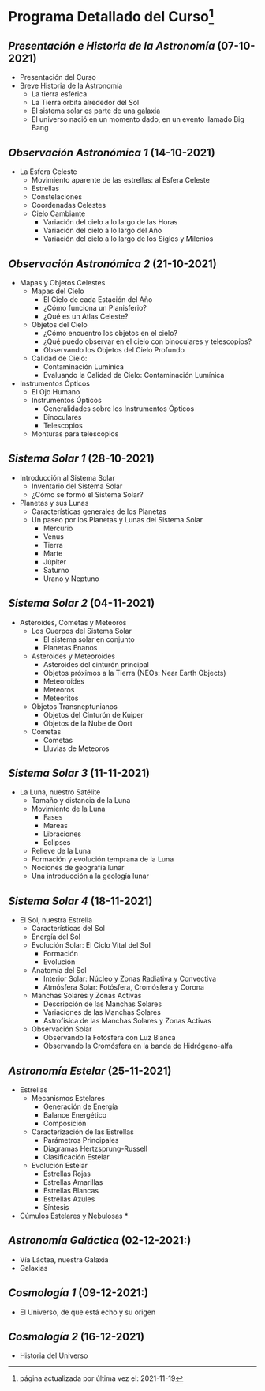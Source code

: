 # Programa Detallado del Curso[^1]

## _Presentación e Historia de la Astronomía_ (07-10-2021)
* Presentación del Curso
* Breve Historia de la Astronomía
  * La tierra esférica
  * La Tierra orbita alrededor del Sol
  * El sistema solar es parte de una galaxia
  * El universo nació en un momento dado, en un evento llamado Big Bang

## _Observación Astronómica 1_ (14-10-2021)
* La Esfera Celeste
  * Movimiento aparente de las estrellas: al Esfera Celeste
  * Estrellas
  * Constelaciones
  * Coordenadas Celestes
  * Cielo Cambiante
    * Variación del cielo a lo largo de las Horas
    * Variación del cielo a lo largo del Año
    * Variación del cielo a lo largo de los Siglos y Milenios

## _Observación Astronómica 2_ (21-10-2021)
* Mapas y Objetos Celestes
  * Mapas del Cielo
    * El Cielo de cada Estación del Año
    * ¿Cómo funciona un Planisferio?
    * ¿Qué es un Atlas Celeste?
  * Objetos del Cielo
    * ¿Cómo encuentro los objetos en el cielo?
    * ¿Qué puedo observar en el cielo con binoculares y telescopios?
    * Observando los Objetos del Cielo Profundo
  * Calidad de Cielo:
    * Contaminación Lumínica
    * Evaluando la Calidad de Cielo: Contaminación Lumínica
* Instrumentos Ópticos
  * El Ojo Humano
  * Instrumentos Ópticos
    * Generalidades sobre los Instrumentos Ópticos
    * Binoculares
    * Telescopios
  * Monturas para telescopios

## _Sistema Solar 1_ (28-10-2021)
* Introducción al Sistema Solar
  * Inventario del Sistema Solar
  * ¿Cómo se formó el Sistema Solar?
* Planetas y sus Lunas
  * Características generales de los Planetas
  * Un paseo por los Planetas y Lunas del Sistema Solar
    * Mercurio
    * Venus
    * Tierra
    * Marte
    * Júpiter
    * Saturno
    * Urano y Neptuno

## _Sistema Solar 2_ (04-11-2021)
* Asteroides, Cometas y Meteoros
  * Los Cuerpos del Sistema Solar
    * El sistema solar en conjunto
    * Planetas Enanos
  * Asteroides y Meteoroides
    * Asteroides del cinturón principal
    * Objetos próximos a la Tierra (NEOs: Near Earth Objects)
    * Meteoroides
    * Meteoros
    * Meteoritos
  * Objetos Transneptunianos
    * Objetos del Cinturón de Kuiper
    * Objetos de la Nube de Oort
  * Cometas
    * Cometas
    * Lluvias de Meteoros

## _Sistema Solar 3_ (11-11-2021)
* La Luna, nuestro Satélite
  * Tamaño y distancia de la Luna
  * Movimiento de la Luna
    * Fases
    * Mareas
    * Libraciones
    * Eclipses
  * Relieve de la Luna
  * Formación y evolución temprana de la Luna
  * Nociones de geografía lunar
  * Una introducción a la geología lunar

## _Sistema Solar 4_ (18-11-2021)
* El Sol, nuestra Estrella
  * Características del Sol
  * Energía del Sol
  * Evolución Solar: El Ciclo Vital del Sol
    * Formación
    * Evolución
  * Anatomía del Sol
    * Interior Solar: Núcleo y Zonas Radiativa y Convectiva
    * Atmósfera Solar: Fotósfera, Cromósfera y Corona
  * Manchas Solares y Zonas Activas
    * Descripción de las Manchas Solares
    * Variaciones de las Manchas Solares
    * Astrofísica de las Manchas Solares y Zonas Activas
  * Observación Solar
    * Observando la Fotósfera con Luz Blanca
    * Observando la Cromósfera en la banda de Hidrógeno-alfa

## _Astronomía Estelar_ (25-11-2021)
* Estrellas
  * Mecanismos Estelares
    * Generación de Energía
    * Balance Energético
    * Composición
  * Caracterización de las Estrellas
    * Parámetros Principales
    * Diagramas Hertzsprung-Russell
    * Clasificación Estelar
  * Evolución Estelar
    * Estrellas Rojas
    * Estrellas Amarillas
    * Estrellas Blancas
    * Estrellas Azules
    * Síntesis
* Cúmulos Estelares y Nebulosas
  * 

## _Astronomía Galáctica_ (02-12-2021:)
* Vía Láctea, nuestra Galaxia
* Galaxias

## _Cosmología 1_ (09-12-2021:)
* El Universo, de que está echo y su origen

## _Cosmología 2_ (16-12-2021)
* Historia del Universo

[^1]: página actualizada por última vez el: 2021-11-19

